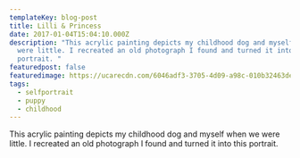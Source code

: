 ```yaml
---
templateKey: blog-post
title: Lilli & Princess
date: 2017-01-04T15:04:10.000Z
description: "This acrylic painting depicts my childhood dog and myself when we
  were little. I recreated an old photograph I found and turned it into this
  portrait. "
featuredpost: false
featuredimage: https://ucarecdn.com/6046adf3-3705-4d09-a98c-010b32463de0/IMG_4718.jpeg
tags:
  - selfportrait
  - puppy
  - childhood
---
```

This acrylic painting depicts my childhood dog and myself when we were little. I recreated an old photograph I found and turned it into this portrait.